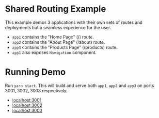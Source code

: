 # Shared Routing Example

This example demos 3 applications with their own sets of routes and deployments but a seamless experience for the user.

- `app1` contains the "Home Page" (/) route.
- `app2` contains the "About Page" (/about) route.
- `app3` contains the "Products Page" (/products) route.
- `app1` also exposes `Navigation` component.

# Running Demo

Run `yarn start`. This will build and serve both `app1`, `app2` and `app3` on ports 3001, 3002, 3003 respectively.

- [localhost:3001](http://localhost:3001/)
- [localhost:3002](http://localhost:3002/)
- [localhost:3003](http://localhost:3003/)
 
